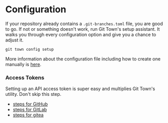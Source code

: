 # Configuration

If your repository already contains a `.git-branches.toml` file, you are good to
go. If not or something doesn't work, run Git Town's setup assistant. It walks
you through every configuration option and give you a chance to adjust it.

```
git town config setup
```

More information about the configuration file including how to create one
manually is [here](configuration-file.md).

### Access Tokens

Setting up an API access token is super easy and multiplies Git Town's utility.
Don't skip this step.

- [steps for GitHub](preferences/github-token.md)
- [steps for GitLab](preferences/gitlab-token.md)
- [steps for gitea](preferences/gitea-token.md)
